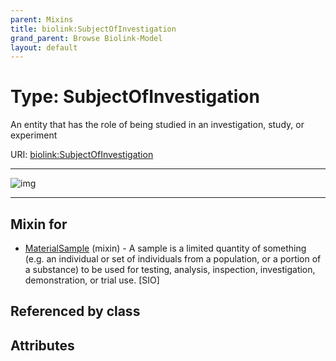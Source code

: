 ```yaml
---
parent: Mixins
title: biolink:SubjectOfInvestigation
grand_parent: Browse Biolink-Model
layout: default
---
```


# Type: SubjectOfInvestigation


An entity that has the role of being studied in an investigation, study, or experiment

URI: [biolink:SubjectOfInvestigation](https://w3id.org/biolink/vocab/SubjectOfInvestigation)


---

![img](http://yuml.me/diagram/nofunky;dir:TB/class/\[MaterialSample]uses%20-.->\[SubjectOfInvestigation])

---


## Mixin for

 * [MaterialSample](MaterialSample.md) (mixin)  - A sample is a limited quantity of something (e.g. an individual or set of individuals from a population, or a portion of a substance) to be used for testing, analysis, inspection, investigation, demonstration, or trial use. [SIO]

## Referenced by class


## Attributes

